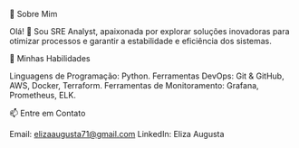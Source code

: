 :woman:  Sobre Mim

Olá! 👋 Sou SRE Analyst, apaixonada por explorar soluções inovadoras para otimizar processos e garantir a estabilidade e eficiência dos sistemas.

:rocket:  Minhas Habilidades

Linguagens de Programação: Python.
Ferramentas DevOps: Git & GitHub, AWS, Docker, Terraform.
Ferramentas de Monitoramento: Grafana, Prometheus, ELK.


:mailbox:  Entre em Contato

Email: elizaaugusta71@gmail.com
LinkedIn: Eliza Augusta



